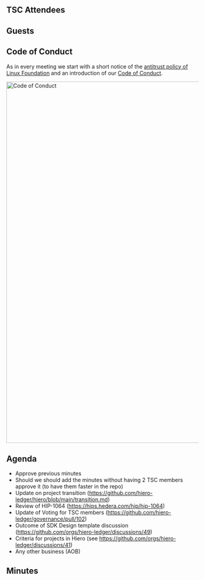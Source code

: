 ## TSC Attendees

## Guests

## Code of Conduct

As in every meeting we start with a short notice of the [antitrust policy of Linux Foundation](https://www.linuxfoundation.org/legal/antitrust-policy)
and an introduction of our [Code of Conduct](https://www.lfdecentralizedtrust.org/code-of-conduct).

<img width="945" alt="Code of Conduct" src="https://github.com/user-attachments/assets/3a187bc9-65ae-461e-bb46-7ce0db8e32cf">

## Agenda

- Approve previous minutes
- Should we should add the minutes without having 2 TSC members approve it (to have them faster in the repo)
- Update on project transition (https://github.com/hiero-ledger/hiero/blob/main/transition.md)
- Review of HIP-1064 (https://hips.hedera.com/hip/hip-1064)
- Update of Voting for TSC members (https://github.com/hiero-ledger/governance/pull/102)
- Outcome of SDK Design template discussion (https://github.com/orgs/hiero-ledger/discussions/49)
- Criteria for projects in Hiero (see https://github.com/orgs/hiero-ledger/discussions/41)
- Any other business (AOB)

## Minutes
